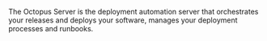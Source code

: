 The Octopus Server is the deployment automation server that orchestrates your releases and deploys your software, manages your deployment processes and runbooks.